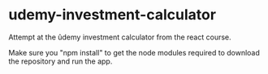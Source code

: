 # udemy-investment-calculator

Attempt at the ûdemy investment calculator from the react course.

Make sure you "npm install" to get the node modules required to download the repository and run the app.